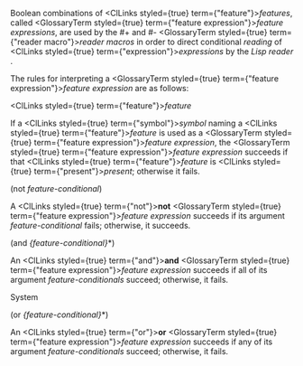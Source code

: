  



Boolean combinations of <ClLinks styled={true} term={"feature"}><i>features</i></ClLinks>, called <GlossaryTerm styled={true} term={"feature expression"}><i>feature expressions</i></GlossaryTerm>, are used by the #+ and #- <GlossaryTerm styled={true} term={"reader macro"}><i>reader macros</i></GlossaryTerm> in order to direct conditional *reading* of <ClLinks styled={true} term={"expression"}><i>expressions</i></ClLinks> by the *Lisp reader* . 



The rules for interpreting a <GlossaryTerm styled={true} term={"feature expression"}><i>feature expression</i></GlossaryTerm> are as follows: 



<ClLinks styled={true} term={"feature"}><i>feature</i></ClLinks> 



If a <ClLinks styled={true} term={"symbol"}><i>symbol</i></ClLinks> naming a <ClLinks styled={true} term={"feature"}><i>feature</i></ClLinks> is used as a <GlossaryTerm styled={true} term={"feature expression"}><i>feature expression</i></GlossaryTerm>, the <GlossaryTerm styled={true} term={"feature expression"}><i>feature expression</i></GlossaryTerm> succeeds if that <ClLinks styled={true} term={"feature"}><i>feature</i></ClLinks> is <ClLinks styled={true} term={"present"}><i>present</i></ClLinks>; otherwise it fails. 



(not *feature-conditional*) 



A <ClLinks styled={true} term={"not"}><b>not</b></ClLinks> <GlossaryTerm styled={true} term={"feature expression"}><i>feature expression</i></GlossaryTerm> succeeds if its argument *feature-conditional* fails; otherwise, it succeeds. 



(and *\{feature-conditional\}*\*) 



An <ClLinks styled={true} term={"and"}><b>and</b></ClLinks> <GlossaryTerm styled={true} term={"feature expression"}><i>feature expression</i></GlossaryTerm> succeeds if all of its argument *feature-conditionals* succeed; otherwise, it fails. 



System 



 



 



(or *\{feature-conditional\}*\*) 



An <ClLinks styled={true} term={"or"}><b>or</b></ClLinks> <GlossaryTerm styled={true} term={"feature expression"}><i>feature expression</i></GlossaryTerm> succeeds if any of its argument *feature-conditionals* succeed; otherwise, it fails. 



